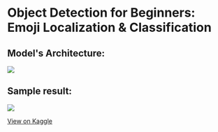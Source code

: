 # Object Detection for Beginners: Emoji Localization & Classification

<h2>Model's Architecture:</h2>
<img src="https://user-images.githubusercontent.com/50156227/161410735-4b70ea8f-c37c-4aaa-9d61-ec22136d3890.png">

<h2>Sample result:</h2>
<img style="background-color:white;" src="https://user-images.githubusercontent.com/50156227/161410783-cef4319d-b288-44b0-b593-d4f71b82d946.png">


<a href="https://www.kaggle.com/code/zeyadkhalid/object-detection-for-beginners-emoji-localization/" target="_blank">View on Kaggle</a>
